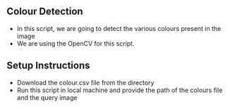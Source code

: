 ## Colour Detection
- In this script, we are going to detect the various colours present in the image
- We are using the OpenCV for this script.
## Setup Instructions
- Download the colour.csv file from the directory
- Run this script in local machine and provide the path of the colours file and the query image
